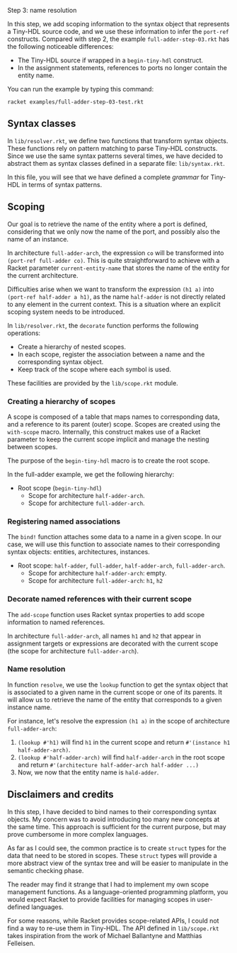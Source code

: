 Step 3: name resolution

In this step, we add scoping information to the syntax object that represents
a Tiny-HDL source code, and we use these information to infer the `port-ref`
constructs.
Compared with step 2, the example `full-adder-step-03.rkt` has the following
noticeable differences:

* The Tiny-HDL source if wrapped in a `begin-tiny-hdl` construct.
* In the assignment statements, references to ports no longer contain the entity name.

You can run the example by typing this command:

```
racket examples/full-adder-step-03-test.rkt
```

## Syntax classes

In `lib/resolver.rkt`, we define two functions that transform syntax objects.
These functions rely on pattern matching to parse Tiny-HDL constructs.
Since we use the same syntax patterns several times, we have decided to
abstract them as syntax classes defined in a separate file: `lib/syntax.rkt`.

In this file, you will see that we have defined a complete *grammar* for Tiny-HDL
in terms of syntax patterns.

## Scoping

Our goal is to retrieve the name of the entity where a port is defined,
considering that we only now the name of the port, and possibly also the name of an instance.

In architecture `full-adder-arch`, the expression `co` will be transformed into
`(port-ref full-adder co)`.
This is quite straightforward to achieve with a Racket parameter `current-entity-name`
that stores the name of the entity for the current architecture.

Difficulties arise when we want to transform the expression `(h1 a)` into `(port-ref half-adder a h1)`,
as the name `half-adder` is not directly related to any element in the current context.
This is a situation where an explicit scoping system needs to be introduced.

In `lib/resolver.rkt`, the `decorate` function performs the following operations:

* Create a hierarchy of nested scopes.
* In each scope, register the association between a name and the corresponding syntax object.
* Keep track of the scope where each symbol is used.

These facilities are provided by the `lib/scope.rkt` module.

### Creating a hierarchy of scopes

A scope is composed of a table that maps names to corresponding data,
and a reference to its parent (outer) scope.
Scopes are created using the `with-scope` macro.
Internally, this construct makes use of a Racket parameter to keep the current
scope implicit and manage the nesting between scopes.

The purpose of the `begin-tiny-hdl` macro is to create the root scope.

In the full-adder example, we get the following hierarchy:

* Root scope (`begin-tiny-hdl`)
    * Scope for architecture `half-adder-arch`.
    * Scope for architecture `full-adder-arch`.

### Registering named associations

The `bind!` function attaches some data to a name in a given scope.
In our case, we will use this function to associate names to their
corresponding syntax objects: entities, architectures, instances.

* Root scope: `half-adder`, `full-adder`, `half-adder-arch`, `full-adder-arch`.
    * Scope for architecture `half-adder-arch`: empty.
    * Scope for architecture `full-adder-arch`: `h1`, `h2`

### Decorate named references with their current scope

The `add-scope` function uses Racket syntax properties to add scope information
to named references.

In architecture `full-adder-arch`, all names `h1` and `h2` that appear in
assignment targets or expressions are decorated with the current scope
(the scope for architecture `full-adder-arch`).

### Name resolution

In function `resolve`, we use the `lookup` function to get the syntax object
that is associated to a given name in the current scope or one of its parents.
It will allow us to retrieve the name of the entity that corresponds to a given instance name.

For instance, let's resolve the expression `(h1 a)` in the scope of architecture `full-adder-arch`:

1. `(lookup #'h1)` will find `h1` in the current scope and return `#'(instance h1 half-adder-arch)`.
2. `(lookup #'half-adder-arch)` will find `half-adder-arch` in the root scope and return `#'(architecture half-adder-arch half-adder ...)`
3. Now, we now that the entity name is `hald-adder`.

## Disclaimers and credits

In this step, I have decided to bind names to their corresponding syntax objects.
My concern was to avoid introducing too many new concepts at the same time.
This approach is sufficient for the current purpose, but may prove cumbersome in more
complex languages.

As far as I could see, the common practice is to create `struct` types for the
data that need to be stored in scopes.
These `struct` types will provide a more abstract view of the syntax tree and
will be easier to manipulate in the semantic checking phase.

The reader may find it strange that I had to implement my own scope management
functions.
As a language-oriented programming platform, you would expect Racket to provide
facilities for managing scopes in user-defined languages.

For some reasons, while Racket provides scope-related APIs, I could not
find a way to re-use them in Tiny-HDL.
The API defined in `lib/scope.rkt` takes inspiration from the work of
Michael Ballantyne and Matthias Felleisen.
